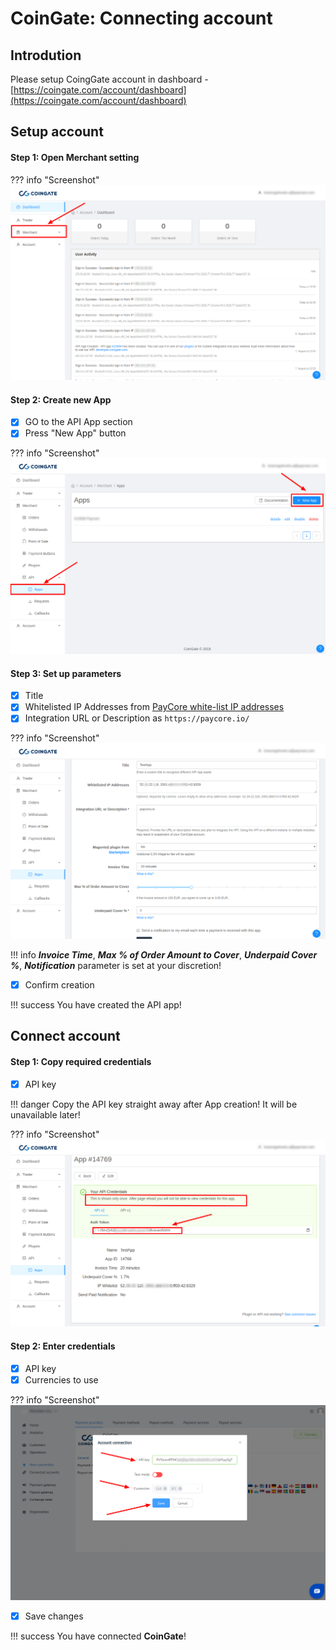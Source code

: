 # CoinGate: Connecting account

## Introdution

Please setup CoingGate account in dashboard - 
[https://coingate.com/account/dashboard](https://coingate.com/account/dashboard)

## Setup account


#### Step 1: Open Merchant setting

??? info "Screenshot"
    [![Step 1](images/coingate-step1.png)](images/coingate-step1.png)

#### Step 2: Create new App
- [x] GO to the API App section
- [x] Press "New App" button

??? info "Screenshot"
    [![Step 2](images/coingate-step2_1.png)](images/coingate-step2_1.png)

#### Step 3: Set up parameters

- [x] Title
- [x] Whitelisted IP Addresses from [PayCore white-list IP addresses](/ips)   
- [x] Integration URL or Description  as ```https://paycore.io/```

??? info "Screenshot"
    [![Step 3](images/coingate-step3.png)](images/coingate-step3.png)

!!! info
    **_Invoice Time_**, **_Max % of Order Amount to Cover_**, **_Underpaid Cover %_**, **_Notification_** parameter is set at your discretion!

 - [x] Confirm creation

!!! success
    You have created the API app!
    
## Connect account

#### Step 1: Copy required credentials

- [x] API key

!!! danger
    Copy the API key straight away after App creation!
    It will be unavailable later!

??? info "Screenshot"
    [![Step 1](images/coingate-step4.png)](images/coingate-step4.png)

#### Step 2: Enter credentials

- [x] API key
- [x] Currencies to use

??? info "Screenshot"
    [![Step 2](images/coingate-step_connect.png)](images/coingate-step_connect.png)
    
- [x] Save changes

!!! success
    You have connected **CoinGate**!